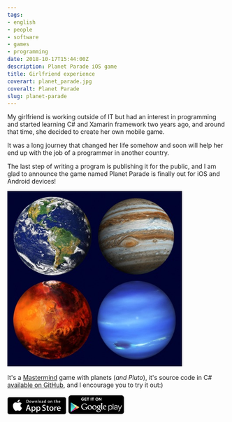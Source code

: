 ```yaml
---
tags:
- english
- people
- software
- games
- programming
date: 2018-10-17T15:44:00Z
description: Planet Parade iOS game
title: Girlfriend experience
coverart: planet_parade.jpg
coveralt: Planet Parade
slug: planet-parade
---
```

My girlfriend is working outside of IT but had an interest in programming and started learning C# and Xamarin framework two years ago, and around that time, she decided to create her own mobile game.

It was a long journey that changed her life somehow and soon will help her end up with the job of a programmer in another country.

The last step of writing a program is publishing it for the public, and I am glad to announce the game named Planet Parade is finally out for iOS and Android devices!

[![Planet Parade](planet_parade.jpg#center)](https://itunes.apple.com/app/planet-parade/id1438973148?mt=8)

It's a [Mastermind](https://en.wikipedia.org/wiki/Mastermind_(board_game)) game with planets (*and Pluto*), it's source code in C# [available on GitHub](https://github.com/Ksinia/PlanetParade), and I encourage you to try it out:)

[![Get it on AppStore](appstore-lrg.png)](https://itunes.apple.com/app/planet-parade/id1438973148?mt=8)
[![Get it on Google Play](en_generic_rgb_wo_45.png)](https://play.google.com/store/apps/details?id=net.ksinia.planetparade)
<!--more-->
